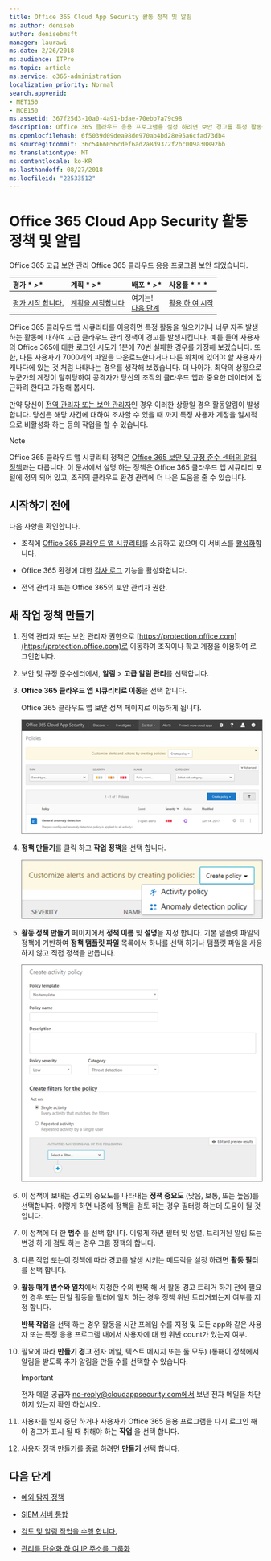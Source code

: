 ```yaml
---
title: Office 365 Cloud App Security 활동 정책 및 알림
ms.author: deniseb
author: denisebmsft
manager: laurawi
ms.date: 2/26/2018
ms.audience: ITPro
ms.topic: article
ms.service: o365-administration
localization_priority: Normal
search.appverid:
- MET150
- MOE150
ms.assetid: 367f25d3-10a0-4a91-bdae-70ebb7a79c98
description: Office 365 클라우드 응용 프로그램을 설정 하려면 보안 경고를 특정 활동을 발생 하거나 너무 자주 발생 하는 경우를 트리거할 수를 사용 하 여 작업 정책을 정의 합니다. 경고를 트리거하도록 정책을 설정 하 여에 대 한 알림을 받을 수 및 특정 활동을 모니터링 합니다.
ms.openlocfilehash: 6f5039d09dea98de970ab4bd28e95a6cfad73db4
ms.sourcegitcommit: 36c5466056cdef6ad2a8d9372f2bc009a30892bb
ms.translationtype: MT
ms.contentlocale: ko-KR
ms.lasthandoff: 08/27/2018
ms.locfileid: "22533512"
---
```

# <a name="activity-policies-and-alerts-in-office-365-cloud-app-security"></a>Office 365 Cloud App Security 활동 정책 및 알림

Office 365 고급 보안 관리 Office 365 클라우드 응용 프로그램 보안 되었습니다.
  
|평가 * *\>**|계획 * *\>**|배포 * *\>**|사용률 * * *|
|:-----|:-----|:-----|:-----|
|[평가 시작 합니다.](office-365-cas-overview.md) <br/> |[계획을 시작합니다](get-ready-for-office-365-cas.md) <br/> |여기는!  <br/> [다음 단계](anomaly-detection-policies-in-ocas.md) <br/> |[활용 하 여 시작](utilization-activities-for-ocas.md) <br/> |
   

Office 365 클라우드 앱 시큐리티를 이용하면 특정 활동을 일으키거나 너무 자주 발생하는 활동에 대하여 고급 클라우드 관리 정책이 경고를 발생시킵니다. 예를 들어 사용자의 Office 365에 대한 로그인 시도가 1분에 70번 실패한 경우를 가정해 보겠습니다. 또한, 다른 사용자가 7000개의 파일을 다운로드한다거나 다른 위치에 있어야 할 사용자가 캐나다에 있는 것 처럼 나타나는 경우를 생각해 보겠습니다. 더 나아가, 최악의 상황으로 누군가의 계정이 탈취당하여 공격자가 당신의 조직의 클라우드 앱과 중요한 데이터에 접근하려 한다고 가정해 봅시다.

  
만약 당신이 [전역 관리자 또는 보안 관리자](permissions-in-the-security-and-compliance-center.md)인 경우 이러한 상황일 경우 활동알림이 발생합니다. 당신은 해당 사건에 대하여 조사할 수 있을 때 까지 특정 사용자 계정을 일시적으로 비활성화 하는 등의 작업을 할 수 있습니다.
  
> [!NOTE]
> Office 365 클라우드 앱 시큐리티 정책은 [Office 365 보안 및 규정 준수 센터의 알림 정책](alert-policies.md)과는 다릅니다. 이 문서에서 설명 하는 정책은 Office 365 클라우드 앱 시큐리티 포털에 정의 되어 있고, 조직의 클라우드 환경 관리에 더 나은 도움을 줄 수 있습니다.
  
## <a name="before-you-begin"></a>시작하기 전에

다음 사항을 확인합니다.
  
- 조직에 [Office 365 클라우드 앱 시큐리티](office-365-cas-overview.md)를 소유하고 있으며 이 서비스를 [활성화](turn-on-office-365-cas.md)합니다.
    
- Office 365 환경에 대한 [감사 로그](turn-audit-log-search-on-or-off.md) 기능을 활성화합니다. 
    
- 전역 관리자 또는 Office 365의 보안 관리자 권한.
    
## <a name="create-a-new-activity-policy"></a>새 작업 정책 만들기

1. 전역 관리자 또는 보안 관리자 권한으로 [https://protection.office.com](https://protection.office.com)로 이동하여 조직이나 학교 계정을 이용하여 로그인합니다.
    
2. 보안 및 규정 준수센터에서, **알림** \> **고급 알림 관리**를 선택합니다.
    
3. **Office 365 클라우드 앱 시큐리티로 이동**을 선택 합니다.
    
     Office 365 클라우드 앱 보안 정책 페이지로 이동하게 됩니다.
    
    ![정책 페이지에서 Office 365 클라우드 앱 시큐리티 포털로 이동할 때](media/5cb8833c-4e08-438c-bab3-91b5106f6f3f.png)
  
4. **정책 만들기**를 클릭 하고 **작업 정책**을 선택 합니다.
    
    ![O365 CA에서 정책을 만들면 활동 정책과 이상 탐지 정책을 선택할 수 있습니다.](media/79f34535-ddf9-4a5b-a0a3-8766bf9c174c.png)
  
5. **활동 정책 만들기** 페이지에서 **정책 이름** 및 **설명**을 지정 합니다. 기본 탬플릿 파일의 정책에 기반하여 **정책 탬플릿 파일** 목록에서 하나를 선택 하거나 탬플릿 파일을 사용 하지 않고 직접 정책을 만듭니다. 
    
    ![Office 365 클라우드 앱 보안이 포함 된 활동 정책을 만들 수 있습니다.](media/4083a76f-7074-4d6a-8200-6d76d49259d7.png)
  
6. 이 정책이 보내는 경고의 중요도를 나타내는 **정책 중요도** (낮음, 보통, 또는 높음)를 선택합니다. 이렇게 하면 나중에 정책을 검토 하는 경우 필터링 하는데 도움이 될 것입니다.
    
7. 이 정책에 대 한 **범주** 를 선택 합니다. 이렇게 하면 필터 및 정렬, 트리거된 알림 또는 변경 하 게 검토 하는 경우 그룹 정책의 합니다. 
    
8. 다른 작업 또는이 정책에 따라 경고를 발생 시키는 메트릭을 설정 하려면 **활동 필터** 를 선택 합니다. 
    
9. **활동 매개 변수와 일치**에서 지정한 수의 반복 해 서 활동 경고 트리거 하기 전에 필요한 경우 또는 단일 활동을 필터에 일치 하는 경우 정책 위반 트리거되는지 여부를 지정 합니다.
    
    **반복 작업**을 선택 하는 경우 활동을 시간 프레임 수를 지정 및 모든 app와 같은 사용자 또는 특정 응용 프로그램 내에서 사용자에 대 한 위반 count가 있는지 여부.
    
10. 필요에 따라 **만들기 경고** 전자 메일, 텍스트 메시지 또는 둘 모두) (통해이 정책에서 알림을 받도록 추가 알림을 만들 수를 선택할 수 있습니다. 
    
    > [!IMPORTANT]
    > 전자 메일 공급자 no-reply@cloudappsecurity.com에서 보낸 전자 메일을 차단 하지 있는지 확인 하십시오. 
  
11. 사용자를 일시 중단 하거나 사용자가 Office 365 응용 프로그램을 다시 로그인 해야 경고가 표시 될 때 취해야 하는 **작업** 을 선택 합니다. 
    
12. 사용자 정책 만들기를 종료 하려면 **만들기** 선택 합니다. 
    
## <a name="next-steps"></a>다음 단계

- [예외 탐지 정책](anomaly-detection-policies-in-ocas.md)
    
- [SIEM 서버 통합](integrate-your-siem-server-with-office-365-cas.md)
    
- [검토 및 알림 작업을 수행 합니다.](review-office-365-cas-alerts.md)
    
- [관리를 단순화 하 여 IP 주소를 그룹화](group-your-ip-addresses-in-ocas.md)
    

